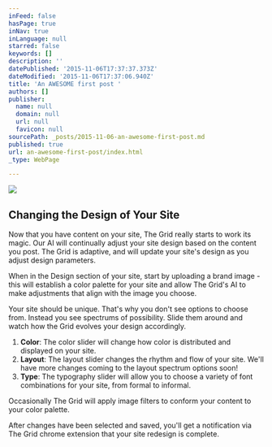 ```yaml
---
inFeed: false
hasPage: true
inNav: true
inLanguage: null
starred: false
keywords: []
description: ''
datePublished: '2015-11-06T17:37:37.373Z'
dateModified: '2015-11-06T17:37:06.940Z'
title: 'An AWESOME first post '
authors: []
publisher:
  name: null
  domain: null
  url: null
  favicon: null
sourcePath: _posts/2015-11-06-an-awesome-first-post.md
published: true
url: an-awesome-first-post/index.html
_type: WebPage

---
```

![](https://the-grid-user-content.s3-us-west-2.amazonaws.com/fc2bac21-6164-4f0a-bae6-74bdd6afc6e1.jpg)

## Changing the Design of Your Site

Now that you have content on your site, The Grid really starts to work its magic. Our AI will continually adjust your site design based on the content you post. The Grid is adaptive, and will update your site's design as you adjust design parameters.

When in the Design section of your site, start by uploading a brand image - this will establish a color palette for your site and allow The Grid's AI to make adjustments that align with the image you choose.

Your site should be unique. That's why you don't see options to choose from. Instead you see spectrums of possibility. Slide them around and watch how the Grid evolves your design accordingly.

1. **Color**: The color slider will change how color is distributed and displayed on your site.
2. **Layout**: The layout slider changes the rhythm and flow of your site. We'll have more changes coming to the layout spectrum options soon!
3. **Type**: The typography slider will allow you to choose a variety of font combinations for your site, from formal to informal.

Occasionally The Grid will apply image filters to conform your content to your color palette.

After changes have been selected and saved, you'll get a notification via The Grid chrome extension that your site redesign is complete.
